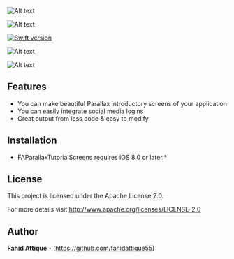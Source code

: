 ![Alt text](http://i.imgur.com/caLjqhI.png "FAParallaxTutorialScreens-logo")


![Alt text](http://i.imgur.com/HhrtBbu.gif "FAParallaxTutorialScreens-Gif")



[![Swift version](https://img.shields.io/badge/swift-3.0-orange.svg?style=flat.svg)](https://img.shields.io/badge/swift-3.0-orange.svg?style=flat.svg)





![Alt text](http://i.imgur.com/OaJOS3g.gif "FAParallaxTutorialScreens-Gif")

![Alt text](http://i.imgur.com/wjlw6gy.jpg "FAParallaxTutorialScreens-Image")



## Features

* You can make beautiful Parallax introductory screens of your application  
* You can easily integrate social media logins
* Great output from less code & easy to modify



## Installation

* FAParallaxTutorialScreens requires iOS 8.0 or later.*



## License

This project is licensed under the  Apache License 2.0. 

For more details visit http://www.apache.org/licenses/LICENSE-2.0



## Author

**Fahid Attique** - (https://github.com/fahidattique55)


